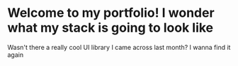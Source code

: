 # Welcome to my portfolio! I wonder what my stack is going to look like

Wasn't there a really cool UI library I came across last month? I wanna find it again
